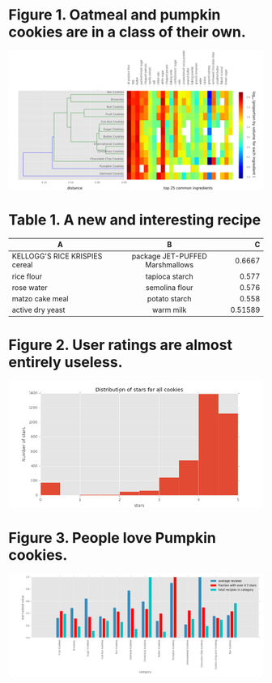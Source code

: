 


# Figure 1. Oatmeal and pumpkin cookies are in a class of their own.
![alt tag](https://github.com/jrhouser/cookie-recipe-scraper/blob/master/figure3.png)


# Table 1. A new and interesting recipe

| A        |B           | C  |
| ------------- |:-------------:| -----:|
| KELLOGG'S RICE KRISPIES cereal      | package JET-PUFFED Marshmallows | 0.6667 |
| rice flour      | tapioca starch      |   0.577 |
| rose water | semolina flour      |    0.576 |
| matzo cake meal | potato starch | 0.558 |
| active dry yeast | warm milk | 0.51589 |


# Figure 2. User ratings are almost entirely useless.

![alt tag](https://github.com/jrhouser/cookie-recipe-scraper/blob/master/figure2.png)


# Figure 3. People love Pumpkin cookies.

![alt tag](https://github.com/jrhouser/cookie-recipe-scraper/blob/master/figure_1.png)

